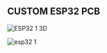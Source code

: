## CUSTOM ESP32 PCB

![ESP32 1 3D](https://user-images.githubusercontent.com/41343686/141197993-772b9b15-2b71-41bc-b681-216f4798bae9.png)


![esp32 1](https://user-images.githubusercontent.com/41343686/141198008-677803be-59a1-46f1-b231-e140fff18ff4.jpeg)
